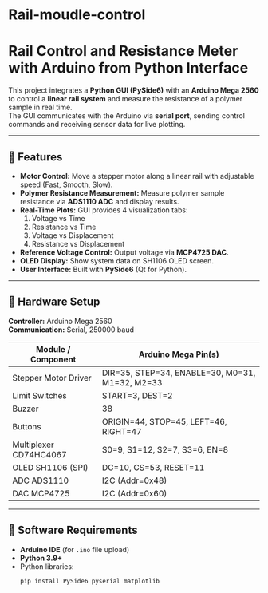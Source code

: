 # Rail-moudle-control
# Rail Control and Resistance Meter with Arduino from Python Interface

This project integrates a **Python GUI (PySide6)** with an **Arduino Mega 2560** to control a **linear rail system** and measure the resistance of a polymer sample in real time.  
The GUI communicates with the Arduino via **serial port**, sending control commands and receiving sensor data for live plotting.

---

## 🔹 Features
- **Motor Control:** Move a stepper motor along a linear rail with adjustable speed (Fast, Smooth, Slow).
- **Polymer Resistance Measurement:** Measure polymer sample resistance via **ADS1110 ADC** and display results.
- **Real-Time Plots:** GUI provides 4 visualization tabs:
  1. Voltage vs Time  
  2. Resistance vs Time  
  3. Voltage vs Displacement  
  4. Resistance vs Displacement  
- **Reference Voltage Control:** Output voltage via **MCP4725 DAC**.  
- **OLED Display:** Show system data on SH1106 OLED screen.  
- **User Interface:** Built with **PySide6** (Qt for Python).  

---

## 🔹 Hardware Setup

**Controller:** Arduino Mega 2560  
**Communication:** Serial, 250000 baud  

| Module / Component       | Arduino Mega Pin(s) |
|--------------------------|----------------------|
| Stepper Motor Driver     | DIR=35, STEP=34, ENABLE=30, M0=31, M1=32, M2=33 |
| Limit Switches           | START=3, DEST=2 |
| Buzzer                   | 38 |
| Buttons                  | ORIGIN=44, STOP=45, LEFT=46, RIGHT=47 |
| Multiplexer CD74HC4067   | S0=9, S1=12, S2=7, S3=6, EN=8 |
| OLED SH1106 (SPI)        | DC=10, CS=53, RESET=11 |
| ADC ADS1110              | I2C (Addr=0x48) |
| DAC MCP4725              | I2C (Addr=0x60) |

---

## 🔹 Software Requirements
- **Arduino IDE** (for `.ino` file upload)  
- **Python 3.9+**  
- Python libraries:  
  ```bash
  pip install PySide6 pyserial matplotlib
